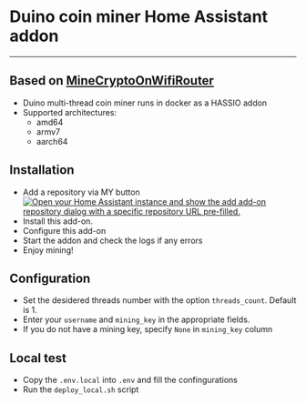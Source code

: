 
# Duino coin miner Home Assistant addon

_____

## Based on [MineCryptoOnWifiRouter](https://github.com/BastelPichi/MineCryptoOnWifiRouter)

- Duino multi-thread coin miner runs in docker as a HASSIO addon
- Supported architectures:
  - amd64
  - armv7
  - aarch64

## Installation

- Add a repository via MY button [![Open your Home Assistant instance and show the add add-on repository dialog with a specific repository URL pre-filled.](https://my.home-assistant.io/badges/supervisor_add_addon_repository.svg)](https://my.home-assistant.io/redirect/supervisor_add_addon_repository/?repository_url=https%3A%2F%2Fgithub.com%2Fgfoiani%2Fhassio-addons%2F)
- Install this add-on.
- Configure this add-on
- Start the addon and check the logs if any errors
- Enjoy mining!

## Configuration

- Set the desidered threads number with the option `threads_count`. Default is 1.
- Enter your `username` and `mining_key` in the appropriate fields.
- If you do not have a mining key, specify `None` in `mining_key` column

## Local test

- Copy the `.env.local` into `.env` and fill the confingurations
- Run the `deploy_local.sh` script
